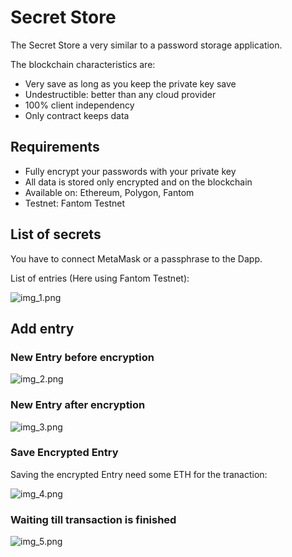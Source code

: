 # Secret Store

The Secret Store a very similar to a password storage application.

The blockchain characteristics are:

- Very save as long as you keep the private key save
- Undestructible: better than any cloud provider
- 100% client independency
- Only contract keeps data

## Requirements

- Fully encrypt your passwords with your private key
- All data is stored only encrypted and on the blockchain
- Available on: Ethereum, Polygon, Fantom
- Testnet: Fantom Testnet


## List of secrets

You have to connect MetaMask or a passphrase to the Dapp.

List of entries (Here using Fantom Testnet):

![img_1.png](docs/img_1.png)

## Add entry

### New Entry before encryption

![img_2.png](docs/img_2.png)

### New Entry after encryption

![img_3.png](docs/img_3.png)

### Save Encrypted Entry

Saving the encrypted Entry need some ETH for the tranaction:

![img_4.png](docs/img_4.png)

### Waiting till transaction is finished

![img_5.png](docs/img_5.png)

